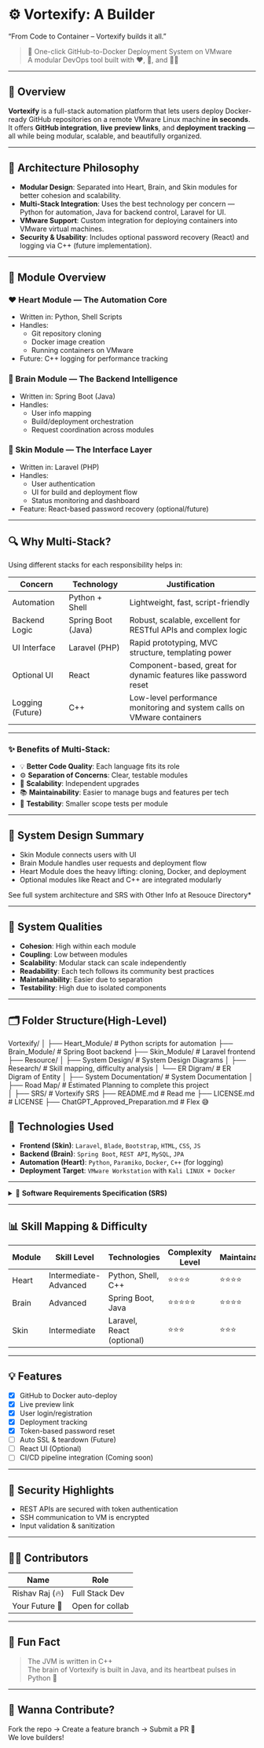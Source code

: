 # ⚙️ Vortexify: A Builder 
“From Code to Container – Vortexify builds it all.”

> 🚀 One-click GitHub-to-Docker Deployment System on VMware  
> A modular DevOps tool built with ❤️, 🧠, and 🧑‍🎨

---

## 📌 Overview

**Vortexify** is a full-stack automation platform that lets users deploy Docker-ready GitHub repositories on a remote VMware Linux machine **in seconds**.  
It offers **GitHub integration**, **live preview links**, and **deployment tracking** — all while being modular, scalable, and beautifully organized.

---

## 🧠 Architecture Philosophy

- **Modular Design**: Separated into Heart, Brain, and Skin modules for better cohesion and scalability.
- **Multi-Stack Integration**: Uses the best technology per concern — Python for automation, Java for backend control, Laravel for UI.
- **VMware Support**: Custom integration for deploying containers into VMware virtual machines.
- **Security & Usability**: Includes optional password recovery (React) and logging via C++ (future implementation).

---


## 📁 Module Overview

### ❤️ Heart Module — The Automation Core
- Written in: Python, Shell Scripts
- Handles:
  - Git repository cloning
  - Docker image creation
  - Running containers on VMware
- Future: C++ logging for performance tracking

### 🧠 Brain Module — The Backend Intelligence
- Written in: Spring Boot (Java)
- Handles:
  - User info mapping
  - Build/deployment orchestration
  - Request coordination across modules

### 💅 Skin Module — The Interface Layer
- Written in: Laravel (PHP)
- Handles:
  - User authentication
  - UI for build and deployment flow
  - Status monitoring and dashboard
- Feature: React-based password recovery (optional/future)

---

## 🔍 Why Multi-Stack?

Using different stacks for each responsibility helps in:

| Concern          | Technology        | Justification                                                                 |
|------------------|-------------------|------------------------------------------------------------------------------|
| Automation        | Python + Shell     | Lightweight, fast, script-friendly                                           |
| Backend Logic     | Spring Boot (Java) | Robust, scalable, excellent for RESTful APIs and complex logic              |
| UI Interface      | Laravel (PHP)      | Rapid prototyping, MVC structure, templating power                          |
| Optional UI       | React              | Component-based, great for dynamic features like password reset             |
| Logging (Future)  | C++                | Low-level performance monitoring and system calls on VMware containers      |


---

### ✨ Benefits of Multi-Stack:
- 💡 **Better Code Quality**: Each language fits its role
- ⚙️ **Separation of Concerns**: Clear, testable modules
- 🚀 **Scalability**: Independent upgrades
- 📚 **Maintainability**: Easier to manage bugs and features per tech
- 🧪 **Testability**: Smaller scope tests per module

---

## 🧩 System Design Summary

- Skin Module connects users with UI
- Brain Module handles user requests and deployment flow
- Heart Module does the heavy lifting: cloning, Docker, and deployment
- Optional modules like React and C++ are integrated modularly

See full system architecture and SRS with Other Info at Resouce Directory*

---

## 🧠 System Qualities

- **Cohesion**: High within each module
- **Coupling**: Low between modules
- **Scalability**: Modular stack can scale independently
- **Readability**: Each tech follows its community best practices
- **Maintainability**: Easier due to separation
- **Testability**: High due to isolated components

---

## 🗂️ Folder Structure(High-Level)

Vortexify/
│
├── Heart_Module/          # Python scripts for automation
├── Brain_Module/          # Spring Boot backend
├── Skin_Module/           # Laravel frontend
├── Resource/
│   ├── System Design/              # System Design Diagrams
│   ├── Research/                   # Skill mapping, difficulty analysis
│   └── ER Digram/                  # ER Digram of Entity
│   ├── System Documentation/       # System Documentation
│   ├── Road Map/                   # Estimated Planning to complete this project               
│   ├── SRS/                        # Vortexify SRS
├── README.md                       # Read me
├── LICENSE.md                      # LICENSE
├── ChatGPT_Approved_Preparation.md # Flex 😅

## 🧰 Technologies Used

- **Frontend (Skin)**: `Laravel`, `Blade`, `Bootstrap`, `HTML`, `CSS`, `JS`
- **Backend (Brain)**: `Spring Boot`, `REST API`, `MySQL`, `JPA`
- **Automation (Heart)**: `Python`, `Paramiko`, `Docker`, `C++` (for logging)
- **Deployment Target**: `VMware Workstation` with `Kali LINUX + Docker`

---


<details>
<summary>📜 <strong>Software Requirements Specification (SRS)</strong></summary>

- Accepts GitHub repo links and deploys using Docker
- Live link sharing for deployed apps
- Maintains deployment history per user
- Modular structure: Heart (Automation), Brain (Backend), Skin (UI)
- Token-based password reset support
- Optional container logging using C++

</details>

---

## 📊 Skill Mapping & Difficulty

| Module  | Skill Level         | Technologies               | Complexity Level | Maintainability | Testability  |
|---------|---------------------|----------------------------|------------------|------------------|-------------|
| Heart   | Intermediate-Advanced | Python, Shell, C++        | ⭐⭐⭐⭐      | ⭐⭐⭐⭐       | ⭐⭐⭐⭐  | 
| Brain   | Advanced             | Spring Boot, Java          | ⭐⭐⭐⭐⭐    | ⭐⭐⭐⭐      | ⭐⭐⭐⭐   |
| Skin    | Intermediate         | Laravel, React (optional)  | ⭐⭐⭐         | ⭐⭐⭐         | ⭐⭐⭐     |

---


## 💡 Features

- [x] GitHub to Docker auto-deploy
- [x] Live preview link
- [x] User login/registration
- [x] Deployment tracking
- [x] Token-based password reset
- [ ] Auto SSL & teardown (Future)
- [ ] React UI (Optional)
- [ ] CI/CD pipeline integration (Coming soon)

---


## 🔐 Security Highlights

- REST APIs are secured with token authentication
- SSH communication to VM is encrypted
- Input validation & sanitization

---

## 👨‍💻 Contributors

| Name           | Role            |
|----------------|-----------------|
| Rishav Raj (🔥)| Full Stack Dev  |
| Your Future 👥 | Open for collab |

---

## 🧠 Fun Fact

> The JVM is written in C++  
> The brain of Vortexify is built in Java, and its heartbeat pulses in Python 🧬

---



## 💬 Wanna Contribute?

Fork the repo → Create a feature branch → Submit a PR 🚀  
We love builders!